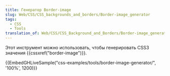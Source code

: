 ```yaml
---
title: Генератор Border-image
slug: Web/CSS/CSS_backgrounds_and_borders/Border-image_generator
tags:
  - CSS
  - Tools
translation_of: Web/CSS/CSS_Background_and_Borders/Border-image_generator
---
```


Этот инструмент можно использовать, чтобы генерировать CSS3 значения {{cssxref("border-image")}}.

{{EmbedGHLiveSample("css-examples/tools/border-image-generator/", '100%', 1200)}}
